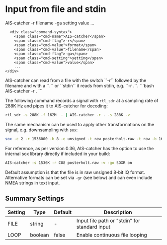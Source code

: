 # Input from file and stdin
<div class="command-container">
      <div class="command-syntax">
        <span class="cmd-name">AIS-catcher</span>
        <span class="cmd-flag">-r</span>
        <span class="cmd-value">filename</span>
        <span class="cmd-flag">-ga</span>
        <span class="cmd-setting">setting</span>
        <span class="cmd-value">value</span>
        ...
    </div>

      <div class="command-syntax">
        <span class="cmd-name">AIS-catcher</span>
        <span class="cmd-flag">-r</span>
        <span class="cmd-value">format</span>
        <span class="cmd-value">filename</span>
        <span class="cmd-flag">-ga</span>
        <span class="cmd-setting">setting</span>
        <span class="cmd-value">value</span>
        ...
    </div>

</div>
AIS-catcher can read from a file with the switch ``-r`` followed by the filename and with a ``.`` or ``stdin`` it reads from stdin, e.g. ``-r .``.
```bash
AIS-catcher -r .
```

 The following command records a signal with ```rtl_sdr``` at a sampling rate of 288K Hz and pipes it to AIS-catcher for decoding:
```bash
rtl_sdr -s 288K -f 162M  - | AIS-catcher -r . -s 288K -v
```
The same mechanism can be used to apply other transformations on the signal, e.g. downsampling with ``sox``:
```bash
sox -c 2 -r 1536000 -b 8 -e unsigned -t raw posterholt.raw -t raw -b 16 -e signed -r 96000 - |AIS-catcher -s 96K -r CS16 . -v
```
For reference, as per version 0.36, AIS-catcher has the option to use the internal sox library directly if included in your build:
```bash
AIS-catcher -s 1536K -r CU8 posterholt.raw -v -go SOXR on 
```
Default assumption is that the file is in raw unsigned 8-bit IQ format. Alternative formats can be set via `-gr` (see below) and can even include NMEA strings in text input. 

## Summary Settings

| Setting | Type | Default | Description |
|---------|------|---------|-------------|
| FILE | string | - | Input file path or "stdin" for standard input |
| LOOP | boolean | false | Enable continuous file looping |